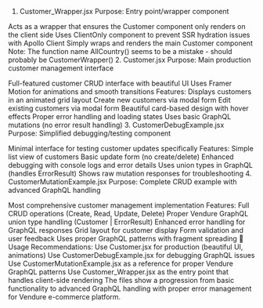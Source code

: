 1. Customer_Wrapper.jsx
   Purpose: Entry point/wrapper component

Acts as a wrapper that ensures the Customer component only renders on the client side
Uses ClientOnly component to prevent SSR hydration issues with Apollo Client
Simply wraps and renders the main Customer component
Note: The function name AllCountry() seems to be a mistake - should probably be CustomerWrapper() 2. Customer.jsx
Purpose: Main production customer management interface

Full-featured customer CRUD interface with beautiful UI
Uses Framer Motion for animations and smooth transitions
Features:
Displays customers in an animated grid layout
Create new customers via modal form
Edit existing customers via modal form
Beautiful card-based design with hover effects
Proper error handling and loading states
Uses basic GraphQL mutations (no error result handling) 3. CustomerDebugExample.jsx
Purpose: Simplified debugging/testing component

Minimal interface for testing customer updates specifically
Features:
Simple list view of customers
Basic update form (no create/delete)
Enhanced debugging with console logs and error details
Uses union types in GraphQL (handles ErrorResult)
Shows raw mutation responses for troubleshooting 4. CustomerMutationExample.jsx
Purpose: Complete CRUD example with advanced GraphQL handling

Most comprehensive customer management implementation
Features:
Full CRUD operations (Create, Read, Update, Delete)
Proper Vendure GraphQL union type handling (Customer | ErrorResult)
Enhanced error handling for GraphQL responses
Grid layout for customer display
Form validation and user feedback
Uses proper GraphQL patterns with fragment spreading
🎯 Usage Recommendations:
Use Customer.jsx for production (beautiful UI, animations)
Use CustomerDebugExample.jsx for debugging GraphQL issues
Use CustomerMutationExample.jsx as a reference for proper Vendure GraphQL patterns
Use Customer_Wrapper.jsx as the entry point that handles client-side rendering
The files show a progression from basic functionality to advanced GraphQL handling with proper error management for Vendure e-commerce platform.
